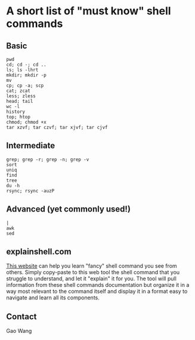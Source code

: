 # A short list of "must know" shell commands

## Basic

```
pwd
cd; cd -; cd ..
ls; ls -lhrt
mkdir; mkdir -p
mv
cp; cp -a; scp
cat; zcat
less; zless
head; tail
wc -l
history
top; htop
chmod; chmod +x
tar xzvf; tar czvf; tar xjvf; tar cjvf
```

## Intermediate 

```
grep; grep -r; grep -n; grep -v
sort
uniq
find
tree
du -h
rsync; rsync -auzP
```

## Advanced (yet commonly used!)

```
|
awk
sed
```

## explainshell.com

[This website](https://explainshell.com/) can help you learn "fancy" shell command you see from others. Simply copy-paste to this web tool the shell command that you struggle
to understand, and let it "explain" it for you. The tool will pull information from these shell commands documentation but organize it in a way most relevant to the command itself
and display it in a format easy to navigate and learn all its components.

## Contact
Gao Wang
